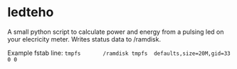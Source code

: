 # ledteho
A small python script to calculate power and energy from a pulsing 
led on your elecricity meter. Writes status data to /ramdisk.

Example fstab line:
`tmpfs       /ramdisk tmpfs  defaults,size=20M,gid=33   0 0`


